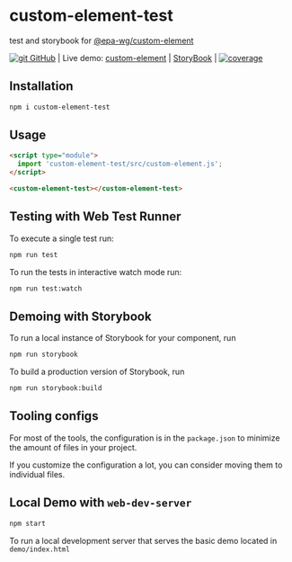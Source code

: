 # custom-element-test
test and storybook for [@epa-wg/custom-element](https://github.com/EPA-WG/custom-element) 

[![git][github-image] GitHub][git-url]
| Live demo: [custom-element][demo-url]
| [StoryBook][storybook-url]
| [![coverage][coverage-image]][coverage-url]

## Installation

```bash
npm i custom-element-test
```

## Usage

```html
<script type="module">
  import 'custom-element-test/src/custom-element.js';
</script>

<custom-element-test></custom-element-test>
```

## Testing with Web Test Runner

To execute a single test run:

```bash
npm run test
```

To run the tests in interactive watch mode run:

```bash
npm run test:watch
```

## Demoing with Storybook

To run a local instance of Storybook for your component, run

```bash
npm run storybook
```

To build a production version of Storybook, run

```bash
npm run storybook:build
```


## Tooling configs

For most of the tools, the configuration is in the `package.json` to minimize the amount of files in your project.

If you customize the configuration a lot, you can consider moving them to individual files.

## Local Demo with `web-dev-server`

```bash
npm start
```

To run a local development server that serves the basic demo located in `demo/index.html`

[git-url]:        https://github.com/EPA-WG/custom-element
[github-image]:   https://cdnjs.cloudflare.com/ajax/libs/octicons/8.5.0/svg/mark-github.svg
[demo-url]:       https://unpkg.com/@epa-wg/custom-element-test@0.0.7/dist/index.html
[storybook-url]:  https://unpkg.com/@epa-wg/custom-element-test@0.0.7/storybook-static/index.html?path=/story/welcome--introduction
[coverage-image]: https://unpkg.com/@epa-wg/custom-element-test@0.0.7/coverage/coverage.svg
[coverage-url]:   https://unpkg.com/@epa-wg/custom-element-test@0.0.7/coverage/lcov-report/index.html

